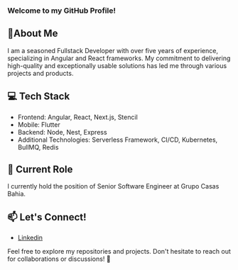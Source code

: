 ### Welcome to my GitHub Profile!

## 🚀About Me
I am a seasoned Fullstack Developer with over five years of experience, specializing in Angular and React frameworks. My commitment to delivering high-quality and exceptionally usable solutions has led me through various projects and products.

## 💻 Tech Stack
* Frontend: Angular, React, Next.js, Stencil
* Mobile: Flutter
* Backend: Node, Nest, Express
* Additional Technologies: Serverless Framework, CI/CD, Kubernetes, BullMQ, Redis

## 🌟 Current Role
I currently hold the position of Senior Software Engineer at Grupo Casas Bahia.

## 📫 Let's Connect!
 * [Linkedin](https://www.linkedin.com/in/lucas-reichert-35464416a/)

Feel free to explore my repositories and projects. Don't hesitate to reach out for collaborations or discussions! 🚀

<!--
**lucasreichert3/lucasreichert3** is a ✨ _special_ ✨ repository because its `README.md` (this file) appears on your GitHub profile.

Here are some ideas to get you started:

- 🔭 I’m currently working on ...
- 🌱 I’m currently learning ...
- 👯 I’m looking to collaborate on ...
- 🤔 I’m looking for help with ...
- 💬 Ask me about ...
- 📫 How to reach me: ...
- 😄 Pronouns: ...
- ⚡ Fun fact: ...
-->
